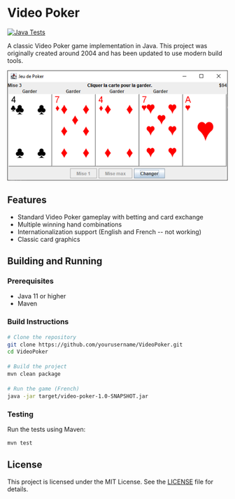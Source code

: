 # Video Poker

[![Java Tests](https://github.com/fuhrmanator/VideoPoker/actions/workflows/maven-test.yml/badge.svg)](https://github.com/fuhrmanator/VideoPoker/actions/workflows/maven-test.yml)

A classic Video Poker game implementation in Java. This project was originally created around 2004 and has been updated to use modern build tools.

![Video Poker Screenshot](screenshot.png)

## Features

- Standard Video Poker gameplay with betting and card exchange
- Multiple winning hand combinations
- Internationalization support (English and French -- not working)
- Classic card graphics

## Building and Running

### Prerequisites

- Java 11 or higher
- Maven

### Build Instructions

```bash
# Clone the repository
git clone https://github.com/yourusername/VideoPoker.git
cd VideoPoker

# Build the project
mvn clean package

# Run the game (French)
java -jar target/video-poker-1.0-SNAPSHOT.jar
```

### Testing

Run the tests using Maven:

```bash
mvn test
```

## License
This project is licensed under the MIT License. See the [LICENSE](LICENSE) file for details.


